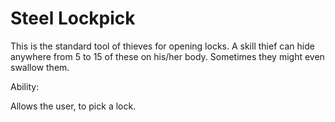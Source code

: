 ﻿# Steel Lockpick

This is the standard tool of thieves for opening locks.
A skill thief can hide anywhere from 5 to 15 of these on his/her body.
Sometimes they might even swallow them.

Ability: 

Allows the user, to pick a lock.